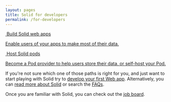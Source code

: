 ```yaml
---
layout: pages
title: Solid for developers
permalink: /for-developers
---
```


<div class="cards row around">
  <div class="col-xs-12 col-sm-12 col-md-4 col-lg-4">
    <a href="{{site.baseUrl}}/for-developers/apps" class="card">
      <div class="card-header">
        <img
          src="{{site.baseurl}}/assets/img/fontawesome-free-5.11.2-web/svgs/solid/code.svg"
          alt=""
          class="icon"
        />
        <span class="card-title">Build Solid web apps</span>
      </div>
      <div class="card-body">
        <p>
          Enable users of your apps to make most of their data.
        </p>
      </div>
    </a>
  </div>
  <div class="col-xs-12 col-sm-12 col-md-4 col-lg-4">
    <a href="{{site.baseUrl}}/for-developers/pod-server" class="card">
      <div class="card-header">
        <img
          src="{{site.baseurl}}/assets/img/fontawesome-free-5.11.2-web/svgs/solid/pallet.svg"
          alt=""
          class="icon"
        />
        <span class="card-title">Host Solid pods</span>
      </div>
      <div class="card-body">
        <p>
          Become a Pod provider to help users store their data, or self-host your Pod.
        </p>
      </div>
    </a>
  </div>
</div>

If you're not sure which one of those paths is right for you, and just want to start playing with Solid try to [develop your first Web app]({{site.baseUrl}}/for-developers/apps/first-app). Alternatively, you can [read more about Solid]({{site.baseUrl}}/#what-is-solid) or search the [FAQs]({{site.baseUrl}}/faqs). 

Once you are familiar with Solid, you can check out the [job board](job-board).
